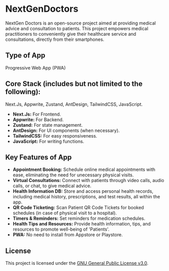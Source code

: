 # NextGenDoctors

NextGen Doctors is an open-source project aimed at providing medical advice and consultation to patients. This project empowers medical practitioners to conveniently give their healthcare service and consultations, directly from their smartphones.

## Type of App

Progressive Web App (PWA)

## Core Stack (includes but not limited to the following):

Next.Js, Appwrite, Zustand, AntDesign, TailwindCSS, JavaScript.

- **Next.Js:** For Frontend.
- **Appwrite:** For Backend.
- **Zustand:** For state management.
- **AntDesign:** For UI components (when necessary).
- **TailwindCSS:** For easy responsiveness.
- **JavaScript:** For writing functions.

## Key Features of App

- **Appointment Booking:** Schedule online medical appointments with ease, eliminating the need for unecessary physical visits.
- **Virtual Consultations:** Connect with patients through video calls, audio calls, or chat, to give medical advice.
- **Health Information DB:** Store and access personal health records, including medical history, prescriptions, and test results, all within the app.
- **QR Code Ticketing:** Scan Patient QR Code Tickets for booked schedules (in case of physical visit to a hospital).
- **Timers & Reminders:** Set reminders for medication schedules.
- **Health Tips and Resources:** Provide health information, tips, and resources to promote well-being of 'Patients'.
- **PWA:** No need to install from Appstore or Playstore.

## License

This project is licensed under the [GNU General Public License v3.0](COPYING.txt).
